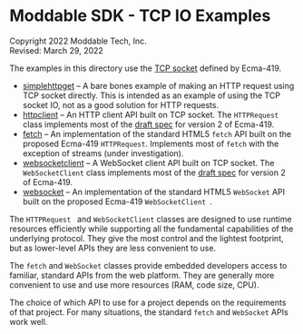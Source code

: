 # Moddable SDK - TCP IO Examples

Copyright 2022 Moddable Tech, Inc.<BR>
Revised: March 29, 2022

The examples in this directory use the [TCP socket](https://419.ecma-international.org/#-10-io-classes-tcp-socket) defined by Ecma-419.

- [simplehttpget](./simplehttpget) – A bare bones example of making an HTTP request using TCP socket directly. This is intended as an example of using the TCP socket IO, not as a good solution for HTTP requests.
- [httpclient](./httpclient) – An HTTP client API built on TCP socket. The `HTTPRequest` class implements most of the [draft spec](https://github.com/EcmaTC53/spec/blob/master/docs/proposals/Network%20Classes.md#http-request-class) for version 2 of Ecma-419.
- [fetch](./fetch) – An implementation of the standard HTML5 `fetch` API built on the proposed Ecma-419 `HTTPRequest`. Implements most of `fetch` with the exception of streams (under investigation).
- [websocketclient](./websocketclient) – A WebSocket client API built on TCP socket. The `WebSocketClient` class implements most of the [draft spec](https://github.com/EcmaTC53/spec/blob/master/docs/proposals/Network%20Classes.md#websocket-client-class) for version 2 of Ecma-419.
- [websocket](./websocket) – An implementation of the standard HTML5 `WebSocket` API built on the proposed Ecma-419 `WebSocketClient `.

The `HTTPRequest ` and `WebSocketClient` classes are designed to use runtime resources efficiently while supporting all the fundamental capabilities of the underlying protocol. They give the most control and the lightest footprint, but as lower-level APIs they are less convenient to use.

The `fetch` and `WebSocket` classes provide embedded developers access to familiar, standard APIs from the web platform. They are generally more convenient to use and use more resources (RAM, code size, CPU). 

The choice of which API to use for a project depends on the requirements of that project. For many situations, the standard `fetch` and `WebSocket` APIs work well. 
